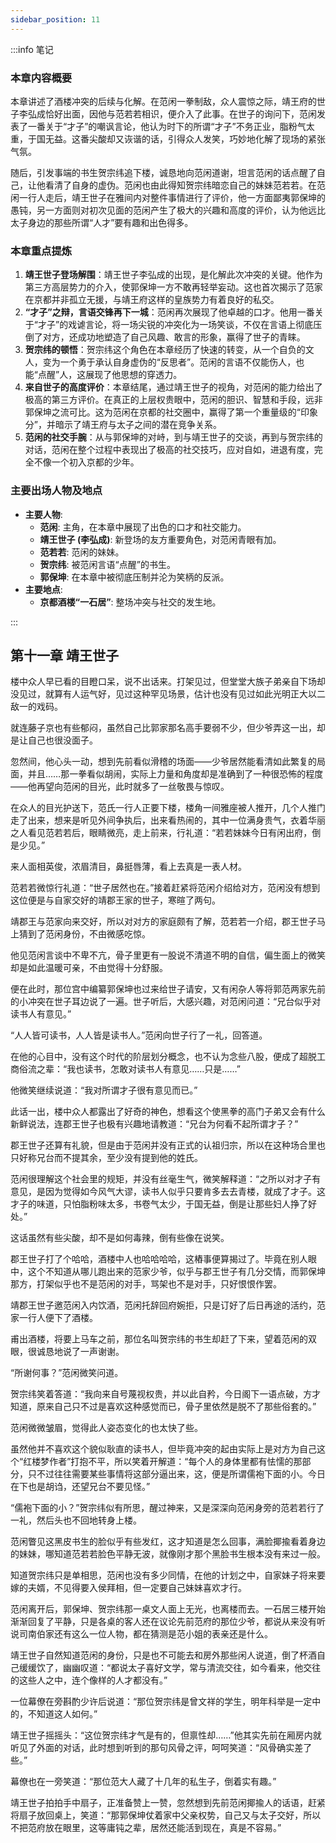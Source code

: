 ```yaml
---
sidebar_position: 11
---
```


:::info 笔记

### 本章内容概要

本章讲述了酒楼冲突的后续与化解。在范闲一拳制敌，众人震惊之际，靖王府的世子李弘成恰好出面，因他与范若若相识，便介入了此事。在世子的询问下，范闲发表了一番关于“才子”的嘲讽言论，他认为时下的所谓“才子”不务正业，脂粉气太重，于国无益。这番尖酸却又诙谐的话，引得众人发笑，巧妙地化解了现场的紧张气氛。

随后，引发事端的书生贺宗纬追下楼，诚恳地向范闲道谢，坦言范闲的话点醒了自己，让他看清了自身的虚伪。范闲也由此得知贺宗纬暗恋自己的妹妹范若若。在范闲一行人走后，靖王世子在雅间内对整件事情进行了评价，他一方面鄙夷郭保坤的愚钝，另一方面则对初次见面的范闲产生了极大的兴趣和高度的评价，认为他远比太子身边的那些所谓“人才”要有趣和出色得多。

### 本章重点提炼

1.  **靖王世子登场解围**：靖王世子李弘成的出现，是化解此次冲突的关键。他作为第三方高层势力的介入，使郭保坤一方不敢再轻举妄动。这也首次揭示了范家在京都并非孤立无援，与靖王府这样的皇族势力有着良好的私交。
2.  **“才子”之辩，言语交锋再下一城**：范闲再次展现了他卓越的口才。他用一番关于“才子”的戏谑言论，将一场尖锐的冲突化为一场笑谈，不仅在言语上彻底压倒了对方，还成功地塑造了自己风趣、敢言的形象，赢得了世子的青睐。
3.  **贺宗纬的顿悟**：贺宗纬这个角色在本章经历了快速的转变，从一个自负的文人，变为一个勇于承认自身虚伪的“反思者”。范闲的言语不仅能伤人，也能“点醒”人，这展现了他思想的穿透力。
4.  **来自世子的高度评价**：本章结尾，通过靖王世子的视角，对范闲的能力给出了极高的第三方评价。在真正的上层权贵眼中，范闲的胆识、智慧和手段，远非郭保坤之流可比。这为范闲在京都的社交圈中，赢得了第一个重量级的“印象分”，并暗示了靖王府与太子之间的潜在竞争关系。
5.  **范闲的社交手腕**：从与郭保坤的对峙，到与靖王世子的交谈，再到与贺宗纬的对话，范闲在整个过程中表现出了极高的社交技巧，应对自如，进退有度，完全不像一个初入京都的少年。

### 主要出场人物及地点

* **主要人物**:
    * **范闲**: 主角，在本章中展现了出色的口才和社交能力。
    * **靖王世子 (李弘成)**: 新登场的友方重要角色，对范闲青眼有加。
    * **范若若**: 范闲的妹妹。
    * **贺宗纬**: 被范闲言语“点醒”的书生。
    * **郭保坤**: 在本章中被彻底压制并沦为笑柄的反派。
* **主要地点**:
    * **京都酒楼“一石居”**: 整场冲突与社交的发生地。

:::

## 第十一章 **靖王世子**

楼中众人早已看的目瞪口呆，说不出话来。打架见过，但堂堂大族子弟亲自下场却没见过，就算有人运气好，见过这种罕见场景，估计也没有见过如此光明正大以二敌一的戏码。

就连藤子京也有些郁闷，虽然自己比郭家那名高手要弱不少，但少爷弄这一出，却是让自己也很没面子。

忽然间，他心头一动，想到先前看似滑稽的场面——少爷居然能看清如此繁复的局面，并且……那一拳看似胡闹，实际上力量和角度却是准确到了一种很恐怖的程度——他再望向范闲的目光，此时就多了一丝敬畏与惊叹。

在众人的目光护送下，范氏一行人正要下楼，楼角一间雅座被人推开，几个人推门走了出来，想来是听见外间争执后，出来看热闹的，其中一位满身贵气，衣着华丽之人看见范若若后，眼睛微亮，走上前来，行礼道：“若若妹妹今日有闲出府，倒是少见。”

来人面相英俊，浓眉清目，鼻挺唇薄，看上去真是一表人材。

范若若微惊行礼道：“世子居然也在。”接着赶紧将范闲介绍给对方，范闲没有想到这位便是与自家交好的靖郡王家的世子，寒暄了两句。

靖郡王与范家向来交好，所以对对方的家庭颇有了解，范若若一介绍，郡王世子马上猜到了范闲身份，不由微感吃惊。

他见范闲言谈中不卑不亢，骨子里更有一股说不清道不明的自信，偏生面上的微笑却是如此温暖可亲，不由觉得十分舒服。

便在此时，那位宫中编纂郭保坤也过来给世子请安，又有闲杂人等将郭范两家先前的小冲突在世子耳边说了一遍。世子听后，大感兴趣，对范闲问道：“兄台似乎对读书人有意见。”

“人人皆可读书，人人皆是读书人。”范闲向世子行了一礼，回答道。

在他的心目中，没有这个时代的阶层划分概念，也不认为念些八股，便成了超脱工商俗流之辈：“我也读书，怎敢对读书人有意见……只是……”

他微笑继续说道：“我对所谓才子很有意见而已。”

此话一出，楼中众人都露出了好奇的神色，想看这个使黑拳的高门子弟又会有什么新鲜说法，连郡王世子也极有兴趣地请教道：“兄台为何看不起所谓才子？”

郡王世子还算有礼貌，但是由于范闲并没有正式的认祖归宗，所以在这种场合里也只好称兄台而不提其余，至少没有提到他的姓氏。

范闲很理解这个社会里的规矩，并没有丝毫生气，微笑解释道：“之所以对才子有意见，是因为觉得如今风气大谬，读书人似乎只要肯多去去青楼，就成了才子。这才子的味道，只怕脂粉味太多，书卷气太少，于国无益，倒是让那些妇人挣了好处。”

这话虽然有些尖酸，却不是如何毒辣，倒有些像在说笑。

郡王世子打了个哈哈，酒楼中人也哈哈哈哈，这樁事便算揭过了。毕竟在别人眼中，这个不知道从哪儿跑出来的范家少爷，似乎与郡王世子有几分交情，而郭保坤那方，打架似乎也不是范闲的对手，骂架也不是对手，只好恨恨作罢。

靖郡王世子邀范闲入内饮酒，范闲托辞回府婉拒，只是订好了后日再途的活约，范家一行人便下了酒楼。

甫出酒楼，将要上马车之前，那位名叫贺宗纬的书生却赶了下来，望着范闲的双眼，很诚恳地说了一声谢谢。

“所谢何事？”范闲微笑问道。

贺宗纬笑着答道：“我向来自号蔑视权贵，并以此自矜，今日阁下一语点破，方才知道，原来自己只不过是喜欢这种感觉而已，骨子里依然是脱不了那些俗套的。”

范闲微微皱眉，觉得此人姿态变化的也太快了些。

虽然他并不喜欢这个貌似耿直的读书人，但毕竟冲突的起由实际上是对方为自己这个“红楼梦作者”打抱不平，所以笑着开解道：“每个人的身体里都有怯懦的那部分，只不过往往需要某些事情将这部分逼出来，这，便是所谓儒袍下面的小。今日在下也是胡诌，还望兄台不要见怪。”

“儒袍下面的小？”贺宗纬似有所思，醒过神来，又是深深向范闲身旁的范若若行了一礼，然后头也不回地转身上楼。

范闲瞥见这黑皮书生的脸似乎有些发红，这才知道是怎么回事，满脸揶揄看着身边的妹妹，哪知道范若若脸色平静无波，就像刚才那个黑脸书生根本没有来过一般。

知道贺宗纬只是单相思，范闲也没有多少同情，在他的计划之中，自家妹子将来要嫁的夫婿，不见得要入侯拜相，但一定要自己妹妹喜欢才行。

范闲离开后，郭保坤、贺宗纬那一桌文人面上无光，也离楼而去。一石居三楼开始渐渐回复了平静，只是各桌的客人还在议论先前范府的那位少爷，都说从来没有听说司南伯家还有这么一位人物，都在猜测是范小姐的表亲还是什么。

靖王世子自然知道范闲的身份，只是也不可能去和房外那些闲人说道，倒了杯酒自己缓缓饮了，幽幽叹道：“都说太子喜好文学，常与清流交往，如今看来，他交往的这些人之中，连个像样的人才都没有。”

一位幕僚在旁斟酌少许后说道：“那位贺宗纬是曾文祥的学生，明年科举是一定中的，不知道这人如何。”

靖王世子摇摇头：“这位贺宗纬才气是有的，但禀性却……”他其实先前在厢房内就听见了外面的对话，此时想到听到的那句风骨之评，呵呵笑道：“风骨确实差了些。”

幕僚也在一旁笑道：“那位范大人藏了十几年的私生子，倒着实有趣。”

靖王世子拍拍手中扇子，正准备赞上一赞，忽然想到先前范闲揶揄人的话语，赶紧将扇子放回桌上，笑道：“那郭保坤仗着家中父亲权势，自己又与太子交好，所以不把范府放在眼里，这等庸钝之辈，居然还能活到现在，真是不容易。”

